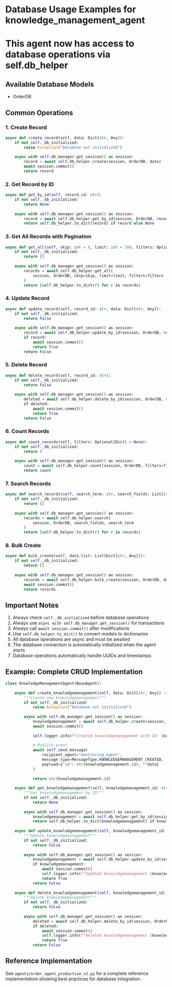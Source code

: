 
# Database Usage Examples for knowledge_management_agent
# This agent now has access to database operations via self.db_helper

## Available Database Models
- OrderDB

## Common Operations

### 1. Create Record
```python
async def create_record(self, data: Dict[str, Any]):
    if not self._db_initialized:
        raise Exception("Database not initialized")
    
    async with self.db_manager.get_session() as session:
        record = await self.db_helper.create(session, OrderDB, data)
        await session.commit()
        return record
```

### 2. Get Record by ID
```python
async def get_by_id(self, record_id: str):
    if not self._db_initialized:
        return None
    
    async with self.db_manager.get_session() as session:
        record = await self.db_helper.get_by_id(session, OrderDB, record_id)
        return self.db_helper.to_dict(record) if record else None
```

### 3. Get All Records with Pagination
```python
async def get_all(self, skip: int = 0, limit: int = 100, filters: Optional[Dict] = None):
    if not self._db_initialized:
        return []
    
    async with self.db_manager.get_session() as session:
        records = await self.db_helper.get_all(
            session, OrderDB, skip=skip, limit=limit, filters=filters
        )
        return [self.db_helper.to_dict(r) for r in records]
```

### 4. Update Record
```python
async def update_record(self, record_id: str, data: Dict[str, Any]):
    if not self._db_initialized:
        return False
    
    async with self.db_manager.get_session() as session:
        record = await self.db_helper.update_by_id(session, OrderDB, record_id, data)
        if record:
            await session.commit()
            return True
        return False
```

### 5. Delete Record
```python
async def delete_record(self, record_id: str):
    if not self._db_initialized:
        return False
    
    async with self.db_manager.get_session() as session:
        deleted = await self.db_helper.delete_by_id(session, OrderDB, record_id)
        if deleted:
            await session.commit()
            return True
        return False
```

### 6. Count Records
```python
async def count_records(self, filters: Optional[Dict] = None):
    if not self._db_initialized:
        return 0
    
    async with self.db_manager.get_session() as session:
        count = await self.db_helper.count(session, OrderDB, filters=filters)
        return count
```

### 7. Search Records
```python
async def search_records(self, search_term: str, search_fields: List[str]):
    if not self._db_initialized:
        return []
    
    async with self.db_manager.get_session() as session:
        records = await self.db_helper.search(
            session, OrderDB, search_fields, search_term
        )
        return [self.db_helper.to_dict(r) for r in records]
```

### 8. Bulk Create
```python
async def bulk_create(self, data_list: List[Dict[str, Any]]):
    if not self._db_initialized:
        return []
    
    async with self.db_manager.get_session() as session:
        records = await self.db_helper.bulk_create(session, OrderDB, data_list)
        await session.commit()
        return records
```

## Important Notes

1. Always check `self._db_initialized` before database operations
2. Always use `async with self.db_manager.get_session()` for transactions
3. Always call `await session.commit()` after modifications
4. Use `self.db_helper.to_dict()` to convert models to dictionaries
5. All database operations are async and must be awaited
6. The database connection is automatically initialized when the agent starts
7. Database operations automatically handle UUIDs and timestamps

## Example: Complete CRUD Implementation

```python
class KnowledgeManagementAgent(BaseAgent):
    
    async def create_knowledgemanagement(self, data: Dict[str, Any]) -> str:
        """Create new knowledgemanagement"""
        if not self._db_initialized:
            raise Exception("Database not initialized")
        
        async with self.db_manager.get_session() as session:
            knowledgemanagement = await self.db_helper.create(session, OrderDB, data)
            await session.commit()
            
            self.logger.info(f"Created knowledgemanagement with ID: {knowledgemanagement.id}")
            
            # Publish event
            await self.send_message(
                recipient_agent="monitoring_agent",
                message_type=MessageType.KNOWLEDGEMANAGEMENT_CREATED,
                payload={"id": str(knowledgemanagement.id), **data}
            )
            
            return str(knowledgemanagement.id)
    
    async def get_knowledgemanagement(self, knowledgemanagement_id: str) -> Optional[Dict]:
        """Get knowledgemanagement by ID"""
        if not self._db_initialized:
            return None
        
        async with self.db_manager.get_session() as session:
            knowledgemanagement = await self.db_helper.get_by_id(session, OrderDB, knowledgemanagement_id)
            return self.db_helper.to_dict(knowledgemanagement) if knowledgemanagement else None
    
    async def update_knowledgemanagement(self, knowledgemanagement_id: str, data: Dict[str, Any]) -> bool:
        """Update knowledgemanagement"""
        if not self._db_initialized:
            return False
        
        async with self.db_manager.get_session() as session:
            knowledgemanagement = await self.db_helper.update_by_id(session, OrderDB, knowledgemanagement_id, data)
            if knowledgemanagement:
                await session.commit()
                self.logger.info(f"Updated knowledgemanagement {knowledgemanagement_id}")
                return True
            return False
    
    async def delete_knowledgemanagement(self, knowledgemanagement_id: str) -> bool:
        """Delete knowledgemanagement"""
        if not self._db_initialized:
            return False
        
        async with self.db_manager.get_session() as session:
            deleted = await self.db_helper.delete_by_id(session, OrderDB, knowledgemanagement_id)
            if deleted:
                await session.commit()
                self.logger.info(f"Deleted knowledgemanagement {knowledgemanagement_id}")
                return True
            return False
```

## Reference Implementation

See `agents/order_agent_production_v2.py` for a complete reference implementation
showing best practices for database integration.
